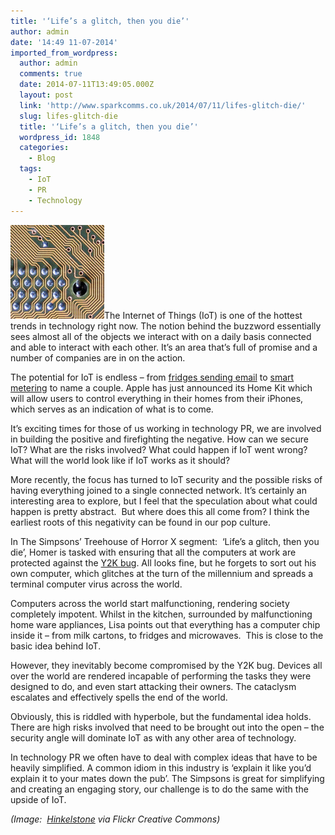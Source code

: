 ```yaml
---
title: '‘Life’s a glitch, then you die’'
author: admin
date: '14:49 11-07-2014'
imported_from_wordpress:
  author: admin
  comments: true
  date: 2014-07-11T13:49:05.000Z
  layout: post
  link: 'http://www.sparkcomms.co.uk/2014/07/11/lifes-glitch-die/'
  slug: lifes-glitch-die
  title: '‘Life’s a glitch, then you die’'
  wordpress_id: 1848
  categories:
    - Blog
  tags:
    - IoT
    - PR
    - Technology
---
```


![IoT](IoT-150x150.jpg)The Internet of Things (IoT) is one of the hottest trends in technology right now. The notion behind the buzzword essentially sees almost all of the objects we interact with on a daily basis connected and able to interact with each other. It’s an area that’s full of promise and a number of companies are in on the action.

The potential for IoT is endless – from [fridges sending email](http://www.bbc.co.uk/news/technology-25780908) to [smart metering](http://en.wikipedia.org/wiki/Smart_meter) to name a couple. Apple has just announced its Home Kit which will allow users to control everything in their homes from their iPhones, which serves as an indication of what is to come.

It’s exciting times for those of us working in technology PR, we are involved in building the positive and firefighting the negative. How can we secure IoT? What are the risks involved? What could happen if IoT went wrong? What will the world look like if IoT works as it should?

More recently, the focus has turned to IoT security and the possible risks of having everything joined to a single connected network. It’s certainly an interesting area to explore, but I feel that the speculation about what could happen is pretty abstract.  But where does this all come from? I think the earliest roots of this negativity can be found in our pop culture.

In The Simpsons’ Treehouse of Horror X segment:  ‘Life’s a glitch, then you die’, Homer is tasked with ensuring that all the computers at work are protected against the [Y2K bug](http://news.bbc.co.uk/1/hi/sci/tech/585013.stm). All looks fine, but he forgets to sort out his own computer, which glitches at the turn of the millennium and spreads a terminal computer virus across the world.

Computers across the world start malfunctioning, rendering society completely impotent. Whilst in the kitchen, surrounded by malfunctioning home ware appliances, Lisa points out that everything has a computer chip inside it – from milk cartons, to fridges and microwaves.  This is close to the basic idea behind IoT.

However, they inevitably become compromised by the Y2K bug. Devices all over the world are rendered incapable of performing the tasks they were designed to do, and even start attacking their owners. The cataclysm escalates and effectively spells the end of the world.

Obviously, this is riddled with hyperbole, but the fundamental idea holds. There are high risks involved that need to be brought out into the open – the security angle will dominate IoT as with any other area of technology.

In technology PR we often have to deal with complex ideas that have to be heavily simplified. A common idiom in this industry is ‘explain it like you’d explain it to your mates down the pub’. The Simpsons is great for simplifying and creating an engaging story, our challenge is to do the same with the upside of IoT.  

_(Image:  [Hinkelstone](https://www.flickr.com/photos/hinkelstone/2435823037) via Flickr Creative Commons)_
